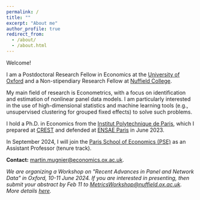 ```yaml
---
permalink: /
title: ""
excerpt: "About me"
author_profile: true
redirect_from: 
  - /about/
  - /about.html
---
```


Welcome!

I am a Postdoctoral Research Fellow in Economics at the [University of Oxford](https://www.ox.ac.uk/) and a Non-stipendiary Research Fellow at [Nuffield College](https://www.nuffield.ox.ac.uk/).


My main field of research is Econometrics, with a focus on identification and estimation of nonlinear panel data models. I am particularly interested in the use of high-dimensional statistics and machine learning tools (e.g., unsupervised clustering for grouped fixed effects) to solve such problems. 

I hold a Ph.D. in Economics from the [Institut Polytechnique de Paris](https://www.ip-paris.fr/), which I prepared at [CREST](http://crest.science/) and defended at [ENSAE Paris](https://www.ensae.fr/) in June 2023.

In September 2024, I will join the <a href="https://www.parisschoolofeconomics.eu/en/about/">Paris School of Economics (PSE)</a> as an Assistant Professor (tenure track).

**Contact:** [martin.mugnier@economics.ox.ac.uk](mailto:martin.mugnier@economics.ox.ac.uk).

*We are organizing a Workshop on "Recent Advances in Panel and Network Data" in Oxford, 10-11 June 2024. If you are interested in presenting, then submit your abstract by Feb 11 to MetricsWorkshop@nuffield.ox.ac.uk. More details [here](https://users.ox.ac.uk/~econ0610/PANEDA/Workshop2024/workshop2024.html).*

